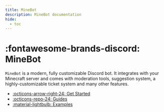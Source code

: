 ```yaml
---
title: MineBot
description: MineBot documentation
hide:
  - toc
---
```



# :fontawesome-brands-discord: MineBot

`MineBot` is a modern, fully customizable Discord bot. It integrates with your Minecraft server and comes with moderation tools, suggestion system, a highly-customizable ticket system and many other features.

<div class="grid cards" markdown>

- [:octicons-arrow-right-24: Get Started](get_started/index.md)
- [:octicons-repo-24: Guides](./guides/index.md)
- [:material-lightbulb: Examples](./examples/index.md)

</div>
